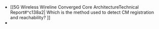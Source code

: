 - [[5G Wireless Wireline Converged Core ArchitectureTechnical Report#^c138a2| Which is the method used to detect CM registration and reachability? ]]
- 